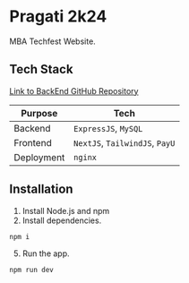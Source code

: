 # Pragati 2k24

MBA Techfest Website.

## Tech Stack

[Link to BackEnd GitHub Repository](https://github.com/Ashrockzzz2003/pragati_backend_2024)

| Purpose | Tech |
| --- | --- |
| Backend | `ExpressJS`, `MySQL` |
| Frontend | `NextJS`, `TailwindJS`, `PayU` |
| Deployment | `nginx` |

## Installation

1. Install Node.js and npm
2. Install dependencies.

```
npm i
```

5. Run the app.

```
npm run dev
```
